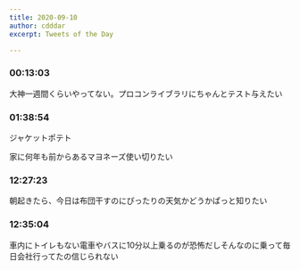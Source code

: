 ```yaml
---
title: 2020-09-10
author: cdddar
excerpt: Tweets of the Day

---
```


### 00:13:03

大神一週間くらいやってない。プロコンライブラリにちゃんとテスト与えたい

### 01:38:54

ジャケットポテト

家に何年も前からあるマヨネーズ使い切りたい

### 12:27:23

朝起きたら、今日は布団干すのにぴったりの天気かどうかぱっと知りたい

### 12:35:04

車内にトイレもない電車やバスに10分以上乗るのが恐怖だしそんなのに乗って毎日会社行ってたの信じられない
